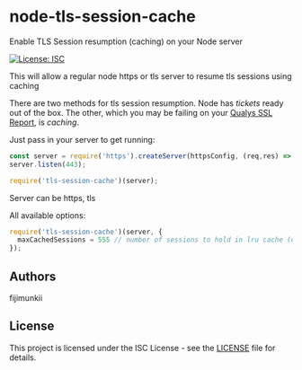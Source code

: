 # node-tls-session-cache
Enable TLS Session resumption (caching) on your Node server

[![License: ISC](https://img.shields.io/npm/l/tls-session-cache.svg)](https://opensource.org/licenses/ISC)

This will allow a regular node https or tls server to resume tls sessions using caching

There are two methods for tls session resumption. Node has *tickets* ready out of the box. The other, which you may be failing on your [Qualys SSL Report](https://www.ssllabs.com/ssltest/analyze.html), is *caching*. 

Just pass in your server to get running:

```js
const server = require('https').createServer(httpsConfig, (req,res) => res.end('OK'));
server.listen(443);

require('tls-session-cache')(server);
```

Server can be https, tls

All available options:
```js
require('tls-session-cache')(server, {
  maxCachedSessions = 555 // number of sessions to hold in lru cache (default 100)
});
```

## Authors

fijimunkii

## License

This project is licensed under the ISC License - see the [LICENSE](LICENSE.txt) file for details.

